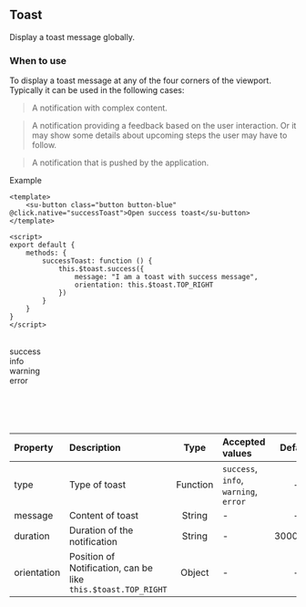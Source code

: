 
## Toast

Display a toast message globally.

### When to use
To display a toast message at any of the four corners of the viewport. Typically it can be
used in the following cases:

> A notification with complex content.

> A notification providing a feedback based on the user interaction. Or it may show some details about upcoming steps the user may have to follow.

> A notification that is pushed by the application.

Example
```vue
<template>
	<su-button class="button button-blue" @click.native="successToast">Open success toast</su-button>
</template>

<script>
export default {
    methods: {
		successToast: function () {
			this.$toast.success({
				message: "I am a toast with success message",
				orientation: this.$toast.TOP_RIGHT
			})
		}
	}
}
</script>
```

<script>
import Vue from 'vue'
export default {
	methods: {
		successToast: function () {
			this.$toast.success({
				message: "I am a toast with success message",
				orientation: this.$toast.TOP_RIGHT
			})
		},
		infoToast: function () {
			this.$toast.info({
				message: "I am a toast with info message",
				orientation: this.$toast.TOP_RIGHT
			})
		},
		warningToast: function () {
			this.$toast.warning({
				message: "I am a toast with warning message",
				orientation: this.$toast.TOP_RIGHT
			})
		},
		errorToast: function () {
			this.$toast.error({
				message: "I am a toast with error message",
				orientation: this.$toast.TOP_RIGHT
			})
		}
	}
}
</script>

<br>
<div class="container">
  <div class="row">
		<div class="three columns">
			<su-button class="button button-green" @click.native="successToast">success</su-button>
		</div>
		<div class="three columns">
			<su-button class="button button-blue" @click.native="infoToast">info</su-button>
		</div>
		<div class="three columns">
			<su-button class="button button-yellow" @click.native="warningToast">warning</su-button>
		</div>
		<div class="three columns">
			<su-button class="button button-orange" @click.native="errorToast">error</su-button>
		</div>
	</div>
</div>
<br><br><br><br>

|  Property  |  Description  |  Type  |  Accepted values  |  Default  |
|:------------- |:-----------|:-----:|:-------------|:-----:|
| type | Type of toast | Function | `success`, `info`, `warning`, `error`| - |
| message | Content of toast | String | - | - |
| duration | Duration of the notification | String | - | 3000(ms) |
| orientation | Position of Notification, can be like `this.$toast.TOP_RIGHT` | Object | - | - |


<style src="../.vuepress/styles/grid.css" scoped></style>

